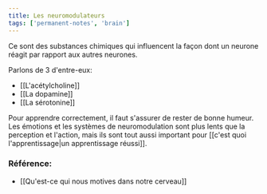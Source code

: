 ```yaml
---
title: Les neuromodulateurs
tags: ['permanent-notes', 'brain']
---
```


Ce sont des substances chimiques qui influencent la façon dont un neurone réagit par rapport aux autres neurones.

Parlons de 3 d'entre-eux:
- [[L'acétylcholine]]
- [[La dopamine]]
- [[La sérotonine]]

Pour apprendre correctement, il faut s'assurer de rester de bonne humeur. Les émotions et les systèmes de neuromodulation sont plus lents que la perception et l'action, mais ils sont tout aussi important pour [[c'est quoi l'apprentissage|un apprentissage réussi]].

### Référence: 
- [[Qu'est-ce qui nous motives dans notre cerveau]]